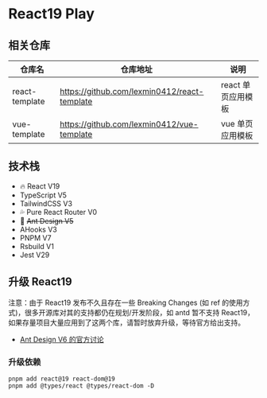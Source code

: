 # React19 Play

## 相关仓库

| 仓库名         | 仓库地址                                     | 说明               |
|----------------|----------------------------------------------|--------------------|
| react-template | https://github.com/lexmin0412/react-template | react 单页应用模板 |
| vue-template | https://github.com/lexmin0412/vue-template | vue 单页应用模板 |

## 技术栈

- 🔥 React V19
- TypeScript V5
- TailwindCSS V3
- 💦 Pure React Router V0
- 🤔 ~~Ant Design V5~~
- AHooks V3
- PNPM V7
- Rsbuild V1
- Jest V29

## 升级 React19

注意：由于 React19 发布不久且存在一些 Breaking Changes (如 ref 的使用方式)，很多开源库对其的支持都仍在规划/开发阶段，如 antd 暂不支持 React19，如果存量项目大量应用到了这两个库，请暂时放弃升级，等待官方给出支持。

- [Ant Design V6 的官方讨论](https://github.com/ant-design/ant-design/discussions/51919)

### 升级依赖

```shell
pnpm add react@19 react-dom@19
pnpm add @types/react @types/react-dom -D
```


